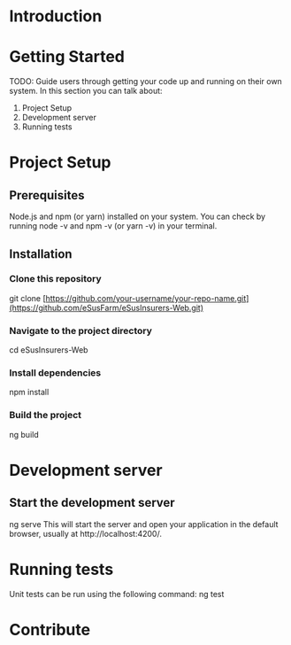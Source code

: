 # Introduction 


# Getting Started
TODO: Guide users through getting your code up and running on their own system. In this section you can talk about:
1.	Project Setup
2.	Development server
3.	Running tests
   
# Project Setup

## Prerequisites
 Node.js and npm (or yarn) installed on your system. You can check by running node -v and npm -v (or yarn -v) in your terminal.
 
## Installation

### Clone this repository
git clone [https://github.com/your-username/your-repo-name.git](https://github.com/eSusFarm/eSusInsurers-Web.git)

### Navigate to the project directory
cd eSusInsurers-Web

### Install dependencies
npm install

### Build the project
ng build

# Development server

## Start the development server
 ng serve 
 This will start the server and open your application in the default browser, usually at http://localhost:4200/.
 
# Running tests 
Unit tests can be run using the following command:
ng test

# Contribute

